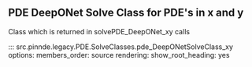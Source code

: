 PDE DeepONet Solve Class for PDE's in x and y
----------------

Class which is returned in solvePDE_DeepONet_xy calls

::: src.pinnde.legacy.PDE.SolveClasses.pde_DeepONetSolveClass_xy
    options:
        members_order: source
    rendering:
      show_root_heading: yes